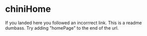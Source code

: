 # chiniHome
If you landed here you followed an incorrrect link. This is a readme dumbass. Try adding "homePage" to the end of the url.
